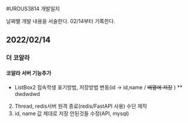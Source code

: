#UROUS3814 개발일지

날짜별 개발 내용을 서술한다.
02/14부터 기록한다.

## 2022/02/14

### 더 코알라

#### 코알라 서버 기능추가

* ListBox2 접속학생 표기방법, 저장방법 변동(id -> id,name / ~~배열에 저장~~ )
** dwdwdwd
2. Thread, redis서버 원격 종료(redis/FastAPI 사용) 수단 제작
3. id, name 값 제대로 저장 안된것들 수정(API, mysql)
